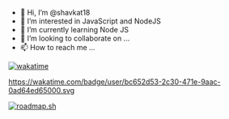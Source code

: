 - 👋 Hi, I’m @shavkat18
- 👀 I’m interested in JavaScript and NodeJS
- 🌱 I’m currently learning Node JS
- 💞️ I’m looking to collaborate on ...
- 📫 How to reach me ...

<!---
shavkat18/shavkat18 is a ✨ special ✨ repository because its `README.md` (this file) appears on your GitHub profile.
You can click the Preview link to take a look at your changes.
--->

[![wakatime](https://wakatime.com/badge/user/bc652d53-2c30-471e-9aac-0ad64ed65000.svg)](https://wakatime.com/@bc652d53-2c30-471e-9aac-0ad64ed65000)

https://wakatime.com/badge/user/bc652d53-2c30-471e-9aac-0ad64ed65000.svg


[![roadmap.sh](https://api.roadmap.sh/v1-badge/tall/650fc084d5295d7a813cbe4e?variant=light)](https://roadmap.sh)
